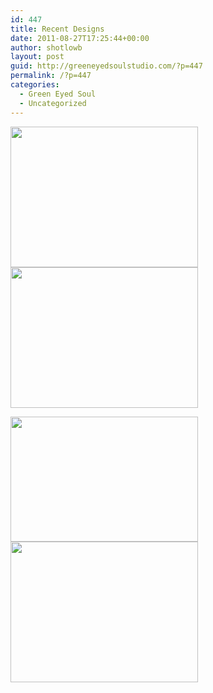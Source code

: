 ```yaml
---
id: 447
title: Recent Designs
date: 2011-08-27T17:25:44+00:00
author: shotlowb
layout: post
guid: http://greeneyedsoulstudio.com/?p=447
permalink: /?p=447
categories:
  - Green Eyed Soul
  - Uncategorized
---
```

[<img class="alignnone size-medium wp-image-448" title="OLYMPUS DIGITAL CAMERA" src="http://greeneyedsoulstudio.com/wp-content/uploads/2011/08/shieldwordnecklaces-007-300x225.jpg" alt="" width="300" height="225" />](http://greeneyedsoulstudio.com/wp-content/uploads/2011/08/shieldwordnecklaces-007.jpg)[<img class="alignnone size-medium wp-image-449" title="OLYMPUS DIGITAL CAMERA" src="http://greeneyedsoulstudio.com/wp-content/uploads/2011/08/shieldwordnecklaces-008-300x225.jpg" alt="" width="300" height="225" />](http://greeneyedsoulstudio.com/wp-content/uploads/2011/08/shieldwordnecklaces-008.jpg)

[<img class="alignnone size-medium wp-image-450" title="OLYMPUS DIGITAL CAMERA" src="http://greeneyedsoulstudio.com/wp-content/uploads/2011/08/shieldwordnecklaces-012-300x200.jpg" alt="" width="300" height="200" />](http://greeneyedsoulstudio.com/wp-content/uploads/2011/08/shieldwordnecklaces-012.jpg)[<img class="alignnone size-medium wp-image-451" title="OLYMPUS DIGITAL CAMERA" src="http://greeneyedsoulstudio.com/wp-content/uploads/2011/08/shieldwordnecklaces-009-300x225.jpg" alt="" width="300" height="225" />](http://greeneyedsoulstudio.com/wp-content/uploads/2011/08/shieldwordnecklaces-009.jpg)